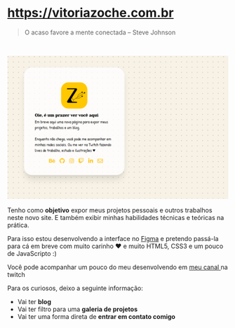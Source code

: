 <h1><a href="https://vitoriazoche.github.io/">https://vitoriazoche.com.br</a></h1>

<blockquote>O acaso favore a mente conectada <span> – Steve Johnson </blockquote>
<br>

![](preview.png)

  Tenho como **objetivo** expor meus projetos pessoais e outros trabalhos neste novo site. E também exibir minhas habilidades técnicas e teóricas na prática.

  Para isso estou desenvolvendo a interface no <a href="#"> Figma</a> e pretendo passá-la para cá em breve com muito carinho ♥ e muito HTML5, CSS3 e um pouco de JavaScripto :)

  Você pode acompanhar um pouco do meu desenvolvendo em <a href="http://twitch.tv/vitoriazp/"> meu canal </a> na twitch

  Para os curiosos, deixo a seguinte informação:

   * Vai ter <b>blog</b>
   * Vai ter filtro para uma <b>galeria de projetos</b>
   * Vai ter uma forma direta de **entrar em contato comigo**


